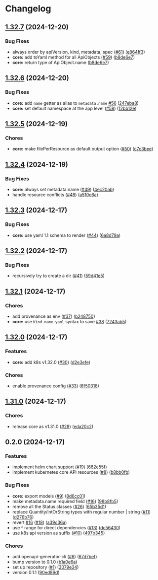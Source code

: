 # Changelog

## [1.32.7](https://github.com/konfjs/k8skonf/compare/core-v1.32.6...core-v1.32.7) (2024-12-20)


### Bug Fixes

* always order by apiVersion, kind, metadata, spec ([#61](https://github.com/konfjs/k8skonf/issues/61)) ([e864ff3](https://github.com/konfjs/k8skonf/commit/e864ff3fc64d0990f6f80cf64160a77d86613045))
* **core:** add toYaml method for all ApiObjects ([#59](https://github.com/konfjs/k8skonf/issues/59)) ([b8de6e7](https://github.com/konfjs/k8skonf/commit/b8de6e77fbff730cdfb5b1d09c81cbbbf4a70c67))
* **core:** return type of ApiObject.name ([b8de6e7](https://github.com/konfjs/k8skonf/commit/b8de6e77fbff730cdfb5b1d09c81cbbbf4a70c67))

## [1.32.6](https://github.com/konfjs/k8skonf/compare/core-v1.32.5...core-v1.32.6) (2024-12-20)


### Bug Fixes

* **core:** add `name` getter as alias to `metadata.name` [#56](https://github.com/konfjs/k8skonf/issues/56) ([247eba8](https://github.com/konfjs/k8skonf/commit/247eba828b1b7ed10fcfcdfe6fbf0732c91d1623))
* **core:** set default namespace at the app level ([#58](https://github.com/konfjs/k8skonf/issues/58)) ([12bb12e](https://github.com/konfjs/k8skonf/commit/12bb12ed8d994d5afa2e57e9a7a7fc0886108bc9))

## [1.32.5](https://github.com/konfjs/k8skonf/compare/core-v1.32.4...core-v1.32.5) (2024-12-19)


### Chores

* **core:** make filePerResource as default output option ([#50](https://github.com/konfjs/k8skonf/issues/50)) ([c7c3bee](https://github.com/konfjs/k8skonf/commit/c7c3bee5879a68bc15591eaf7f6575607e0a3b96))

## [1.32.4](https://github.com/konfjs/k8skonf/compare/core-v1.32.3...core-v1.32.4) (2024-12-19)


### Bug Fixes

* **core:** always set metadata.name ([#49](https://github.com/konfjs/k8skonf/issues/49)) ([4ec20ab](https://github.com/konfjs/k8skonf/commit/4ec20ab247a78acbd906b4cfc7b6ea6e64c443d9))
* handle resource conflicts ([#48](https://github.com/konfjs/k8skonf/issues/48)) ([a510c6a](https://github.com/konfjs/k8skonf/commit/a510c6a5b3ba690240a409f04de7bfb711b92e5f))

## [1.32.3](https://github.com/konfjs/k8skonf/compare/core-v1.32.2...core-v1.32.3) (2024-12-17)


### Bug Fixes

* **core:** use yaml 1.1 schema to render ([#44](https://github.com/konfjs/k8skonf/issues/44)) ([6a8d79a](https://github.com/konfjs/k8skonf/commit/6a8d79ab8bea6e015e1448788befae94545b290f))

## [1.32.2](https://github.com/konfjs/k8skonf/compare/core-v1.32.1...core-v1.32.2) (2024-12-17)


### Bug Fixes

* recursively try to create a dir ([#41](https://github.com/konfjs/k8skonf/issues/41)) ([59d41e5](https://github.com/konfjs/k8skonf/commit/59d41e53d38fdf28a4b20d7bb3ae132730b55b9d))

## [1.32.1](https://github.com/konfjs/k8skonf/compare/core-v1.32.0...core-v1.32.1) (2024-12-17)


### Chores

* add provenance as env ([#37](https://github.com/konfjs/k8skonf/issues/37)) ([b248750](https://github.com/konfjs/k8skonf/commit/b24875095595e727911041225872d49a5a86a7f9))
* **core:** use `Kind.name.yaml` syntax to save [#38](https://github.com/konfjs/k8skonf/issues/38) ([7243ab5](https://github.com/konfjs/k8skonf/commit/7243ab55226ad1ecf84a038fe39016a1d629957f))

## [1.32.0](https://github.com/konfjs/k8skonf/compare/core-v1.31.0...core-v1.32.0) (2024-12-17)


### Features

* **core:** add k8s v1.32.0 ([#30](https://github.com/konfjs/k8skonf/issues/30)) ([d2e3efe](https://github.com/konfjs/k8skonf/commit/d2e3efe58828002e2806d2f97d26cf3b06eecf9f))


### Chores

* enable provenance config ([#33](https://github.com/konfjs/k8skonf/issues/33)) ([6f50318](https://github.com/konfjs/k8skonf/commit/6f50318bf646250f0dd57630812a2592aaa01265))

## [1.31.0](https://github.com/konfjs/k8skonf/compare/core-v0.2.0...core-v1.31.0) (2024-12-17)


### Chores

* release core as v1.31.0 ([#28](https://github.com/konfjs/k8skonf/issues/28)) ([eda20c2](https://github.com/konfjs/k8skonf/commit/eda20c23bab76ed2844161e49aa14de869f451b7))

## 0.2.0 (2024-12-17)


### Features

* implement helm chart support ([#19](https://github.com/konfjs/k8skonf/issues/19)) ([682e55f](https://github.com/konfjs/k8skonf/commit/682e55f07f93eb64bdf3b8e001eddb77d274cae9))
* implement kubernetes core API resources ([#8](https://github.com/konfjs/k8skonf/issues/8)) ([b8bb0fb](https://github.com/konfjs/k8skonf/commit/b8bb0fb135edddd04da116032848762d90efc8b2))


### Bug Fixes

* **core:** export models ([#9](https://github.com/konfjs/k8skonf/issues/9)) ([8d6cc01](https://github.com/konfjs/k8skonf/commit/8d6cc0193fd7c889ca4d521b45dadb3b2ac2d4fe))
* make metadata.name required field ([#16](https://github.com/konfjs/k8skonf/issues/16)) ([98b8fb5](https://github.com/konfjs/k8skonf/commit/98b8fb52d0aba0ccc6a9765119e3c1209461a802))
* remove all the Status classes ([#26](https://github.com/konfjs/k8skonf/issues/26)) ([65b35d1](https://github.com/konfjs/k8skonf/commit/65b35d154bafa0ccc5186acdec61253293c380b2))
* replace Quantity/IntOrString types with regular number | string ([#11](https://github.com/konfjs/k8skonf/issues/11)) ([d276b76](https://github.com/konfjs/k8skonf/commit/d276b763366a20e7e8ee19ae756a81d2d140be48))
* revert [#16](https://github.com/konfjs/k8skonf/issues/16) ([#18](https://github.com/konfjs/k8skonf/issues/18)) ([a39c36a](https://github.com/konfjs/k8skonf/commit/a39c36a686cb4623fc5ef80266a29f19cf7719f5))
* use ^ range for direct dependencies ([#13](https://github.com/konfjs/k8skonf/issues/13)) ([dc56430](https://github.com/konfjs/k8skonf/commit/dc56430e90386a86cd9ef2c40f85003e0b303851))
* use k8s api version as suffix ([#10](https://github.com/konfjs/k8skonf/issues/10)) ([497b345](https://github.com/konfjs/k8skonf/commit/497b345279f9e7404bb4020d0108c0dca33dfabe))


### Chores

* add openapi-generator-cli ([#6](https://github.com/konfjs/k8skonf/issues/6)) ([67d7bef](https://github.com/konfjs/k8skonf/commit/67d7befce483122b5e927bf9f4d0b2ec909dadce))
* bump version to 0.1.0 ([b1a0e6a](https://github.com/konfjs/k8skonf/commit/b1a0e6a8ae110fee2b704a2cca9683cdf4a89eb4))
* set up repository ([#1](https://github.com/konfjs/k8skonf/issues/1)) ([3079e34](https://github.com/konfjs/k8skonf/commit/3079e3409aa74040b9887e42919461cb77dd9288))
* version 0.1.1 ([90ed89d](https://github.com/konfjs/k8skonf/commit/90ed89d64295a892b13fa9d41f892554fb92bc73))
